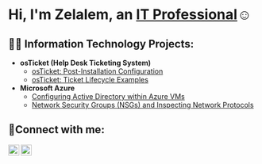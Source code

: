 <h1>Hi, I'm Zelalem, an <a href="https://linkedin.com/in/zelalem-addis">IT Professional</a>☺</h1>

<h2>👨‍💻 Information Technology Projects:</h2>

- <b>osTicket (Help Desk Ticketing System)</b>
  - [osTicket: Post-Installation Configuration](https://github.com/addis247/post-install-config)
  - [osTicket: Ticket Lifecycle Examples](https://github.com/addis247/ticket-lifecycle)
- <b>Microsoft Azure</b>
  - [Configuring Active Directory within Azure VMs](https://github.com/addis247/configure-ad)
  - [Network Security Groups (NSGs) and Inspecting Network Protocols](https://github.com/addis247/azure-network-protocols)

<h2>🤳Connect with me:</h2>

[<img align="left" alt="Josh | LinkedIn" width="22px" src="https://cdn.jsdelivr.net/npm/simple-icons@v3/icons/linkedin.svg" />][linkedin]
[<img align="left" alt="Josh | Instagram" width="22px" src="https://cdn.jsdelivr.net/npm/simple-icons@v3/icons/instagram.svg" />][instagram]

[instagram]: https://www.instagram.com/eazy_z89
[linkedin]: https://linkedin.com/in/zelalem-addis
